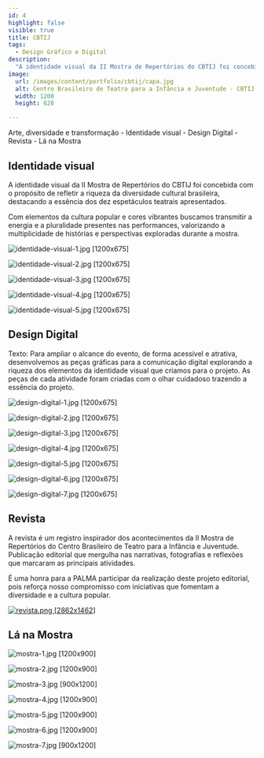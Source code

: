 ```yaml
---
id: 4
highlight: false
visible: true
title: CBTIJ
tags:
  - Design Gráfico e Digital
description:
  "A identidade visual da II Mostra de Repertórios do CBTIJ foi concebida com o propósito de refletir a riqueza da diversidade cultural brasileira, destacando a essência dos dez espetáculos teatrais apresentados."
image:
  url: /images/content/portfolio/cbtij/capa.jpg
  alt: Centro Brasileiro de Teatro para a Infância e Juventude - CBTIJ
  width: 1200
  height: 628

---
```


<Titulo subtitulo="Centro Brasileiro de Teatro para a Infância e Juventude" />

<Tags />

<IconeCompartilhar />

<ImagemPrincipal />

<Resumo>
Arte, diversidade e transformação
</Resumo>

<Toc>
- Identidade visual
- Design Digital
- Revista
- Lá na Mostra
</Toc>

## Identidade visual

A identidade visual da II Mostra de Repertórios do CBTIJ foi concebida com o propósito de refletir a riqueza da diversidade cultural brasileira, destacando a essência dos dez espetáculos teatrais apresentados.

Com elementos da cultura popular e cores vibrantes buscamos transmitir a energia e a pluralidade presentes nas performances, valorizando a multiplicidade de histórias e perspectivas exploradas durante a mostra.

<Galeria>

![identidade-visual-1.jpg [1200x675] ](/images/content/portfolio/cbtij/identidade-visual-1.jpg)

![identidade-visual-2.jpg [1200x675] ](/images/content/portfolio/cbtij/identidade-visual-2.jpg)

![identidade-visual-3.jpg [1200x675] ](/images/content/portfolio/cbtij/identidade-visual-3.jpg)

![identidade-visual-4.jpg [1200x675] ](/images/content/portfolio/cbtij/identidade-visual-4.jpg)

![identidade-visual-5.jpg [1200x675] ](/images/content/portfolio/cbtij/identidade-visual-5.jpg)

</Galeria>

## Design Digital

Texto: Para ampliar o alcance do evento, de forma acessível e atrativa, desenvolvemos as peças gráficas para a comunicação digital explorando a riqueza dos elementos da identidade visual que criamos para o projeto. As peças de cada atividade foram criadas com o olhar cuidadoso trazendo a essência do projeto.

<Carrossel>

![design-digital-1.jpg [1200x675] ](/images/content/portfolio/cbtij/design-digital-1.jpg)

![design-digital-2.jpg [1200x675] ](/images/content/portfolio/cbtij/design-digital-2.jpg)

![design-digital-3.jpg [1200x675] ](/images/content/portfolio/cbtij/design-digital-3.jpg)

![design-digital-4.jpg [1200x675] ](/images/content/portfolio/cbtij/design-digital-4.jpg)

![design-digital-5.jpg [1200x675] ](/images/content/portfolio/cbtij/design-digital-5.jpg)

![design-digital-6.jpg [1200x675] ](/images/content/portfolio/cbtij/design-digital-6.jpg)

![design-digital-7.jpg [1200x675] ](/images/content/portfolio/cbtij/design-digital-7.jpg)

</Carrossel>

## Revista

A revista é um registro inspirador dos acontecimentos da II Mostra de Repertórios do Centro Brasileiro de Teatro para a Infância e Juventude. Publicação editorial que mergulha nas narrativas, fotografias e reflexões que marcaram as principais atividades.

É uma honra para a PALMA participar da realização deste projeto editorial, pois reforça nosso compromisso com iniciativas que fomentam a diversidade e a cultura popular.

[![revista.png [2862x1462]](/images/content/portfolio/cbtij/revista.png)](https://online.fliphtml5.com/xgmyw/jmha/#p=1)

## Lá na Mostra

<Galeria>

![mostra-1.jpg [1200x900] ](/images/content/portfolio/cbtij/mostra-1.jpg)

![mostra-2.jpg [1200x900] ](/images/content/portfolio/cbtij/mostra-2.jpg)

![mostra-3.jpg [900x1200] ](/images/content/portfolio/cbtij/mostra-3.jpg)

![mostra-4.jpg [1200x900] ](/images/content/portfolio/cbtij/mostra-4.jpg)

![mostra-5.jpg [1200x900] ](/images/content/portfolio/cbtij/mostra-5.jpg)

![mostra-6.jpg [1200x900] ](/images/content/portfolio/cbtij/mostra-6.jpg)

![mostra-7.jpg [900x1200] ](/images/content/portfolio/cbtij/mostra-7.jpg)

</Galeria>

<BotaoCompartilhar />

<Espaco altura="40px" />
